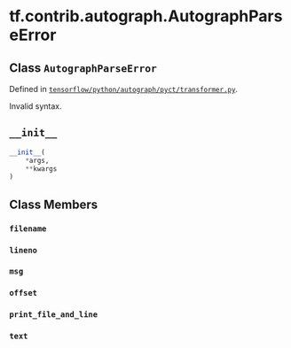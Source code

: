 <div itemscope itemtype="http://developers.google.com/ReferenceObject">
<meta itemprop="name" content="tf.contrib.autograph.AutographParseError" />
<meta itemprop="path" content="Stable" />
<meta itemprop="property" content="__init__"/>
<meta itemprop="property" content="filename"/>
<meta itemprop="property" content="lineno"/>
<meta itemprop="property" content="msg"/>
<meta itemprop="property" content="offset"/>
<meta itemprop="property" content="print_file_and_line"/>
<meta itemprop="property" content="text"/>
</div>

# tf.contrib.autograph.AutographParseError

## Class `AutographParseError`





Defined in [`tensorflow/python/autograph/pyct/transformer.py`](/code/stable/tensorflow/python/autograph/pyct/transformer.py).

Invalid syntax.

<h2 id="__init__"><code>__init__</code></h2>

``` python
__init__(
    *args,
    **kwargs
)
```





## Class Members

<h3 id="filename"><code>filename</code></h3>

<h3 id="lineno"><code>lineno</code></h3>

<h3 id="msg"><code>msg</code></h3>

<h3 id="offset"><code>offset</code></h3>

<h3 id="print_file_and_line"><code>print_file_and_line</code></h3>

<h3 id="text"><code>text</code></h3>

